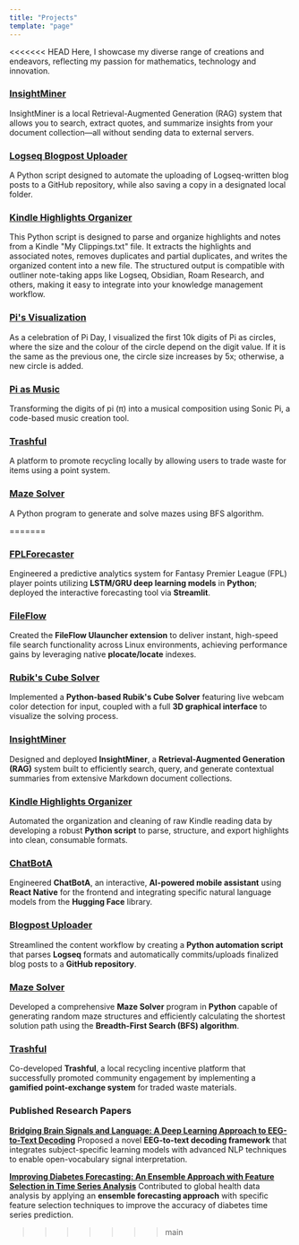 ```yaml
---
title: "Projects"
template: "page"
---
```


<<<<<<< HEAD
Here, I showcase my diverse range of creations and endeavors, reflecting my passion for mathematics, technology and innovation.
### [InsightMiner](https://github.com/nourabosen/InsightMiner)
InsightMiner is a local Retrieval-Augmented Generation (RAG) system that allows you to search, extract quotes, and summarize insights from your document collection—all without sending data to external servers.

### [Logseq Blogpost Uploader](https://github.com/nourabosen/LogseqBlogpostUploader)
A Python script designed to automate the uploading of Logseq-written blog posts to a GitHub repository, while also saving a copy in a designated local folder.

### [Kindle Highlights Organizer](https://github.com/nourabosen/KindleHighlightsOrganizer)
This Python script is designed to parse and organize highlights and notes from a Kindle "My Clippings.txt" file. It extracts the highlights and associated notes, removes duplicates and partial duplicates, and writes the organized content into a new file. The structured output is compatible with outliner note-taking apps like Logseq, Obsidian, Roam Research, and others, making it easy to integrate into your knowledge management workflow.

### [Pi's Visualization](https://nourabosen.netlify.app/posts/crafting-pi's-visual-symphony)
As a celebration of Pi Day, I visualized the first 10k digits of Pi as circles, where the size and the colour of the circle depend on the digit value. If it is the same as the previous one, the circle size increases by 5x; otherwise, a new circle is added.

### [Pi as Music](https://nourabosen.netlify.app/posts/pi-as-music-pi-day-2025)
Transforming the digits of pi (π) into a musical composition using Sonic Pi, a code-based music creation tool.

### [Trashful](https://trashful.wixsite.com/application)
A platform to promote recycling locally by allowing users to trade waste for items using a point system.

### [Maze Solver](https://github.com/nourabosen/MazeSolver)
A Python program to generate and solve mazes using BFS algorithm.

=======
### [FPLForecaster](https://github.com/nourabosen/FPLForecaster)
Engineered a predictive analytics system for Fantasy Premier League (FPL) player points utilizing **LSTM/GRU deep learning models** in **Python**; deployed the interactive forecasting tool via **Streamlit**.

### [FileFlow](https://github.com/nourabosen/FileFlow)
Created the **FileFlow Ulauncher extension** to deliver instant, high-speed file search functionality across Linux environments, achieving performance gains by leveraging native **plocate/locate** indexes.

### [Rubik's Cube Solver](https://github.com/nourabosen/rubiks-cube-solver)
Implemented a **Python-based Rubik's Cube Solver** featuring live webcam color detection for input, coupled with a full **3D graphical interface** to visualize the solving process.

### [InsightMiner](https://github.com/nourabosen/InsightMiner)
Designed and deployed **InsightMiner**, a **Retrieval-Augmented Generation (RAG)** system built to efficiently search, query, and generate contextual summaries from extensive Markdown document collections.

### [Kindle Highlights Organizer](https://github.com/nourabosen/KindleHighlightsOrganizer)
Automated the organization and cleaning of raw Kindle reading data by developing a robust **Python script** to parse, structure, and export highlights into clean, consumable formats.

### [ChatBotA](https://github.com/nourabosen/ChatBotA)
Engineered **ChatBotA**, an interactive, **AI-powered mobile assistant** using **React Native** for the frontend and integrating specific natural language models from the **Hugging Face** library.

### [Blogpost Uploader](https://github.com/nourabosen/LogseqBlogpostUploader/)
Streamlined the content workflow by creating a **Python automation script** that parses **Logseq** formats and automatically commits/uploads finalized blog posts to a **GitHub repository**.

### [Maze Solver](https://github.com/nourabosen/MazeSolver)
Developed a comprehensive **Maze Solver** program in **Python** capable of generating random maze structures and efficiently calculating the shortest solution path using the **Breadth-First Search (BFS) algorithm**.

### [Trashful](https://trashful.wixsite.com/application)
Co-developed **Trashful**, a local recycling incentive platform that successfully promoted community engagement by implementing a **gamified point-exchange system** for traded waste materials.

### Published Research Papers
**[Bridging Brain Signals and Language: A Deep Learning Approach to EEG-to-Text Decoding](https://arxiv.org/abs/2502.17465)**
Proposed a novel **EEG-to-text decoding framework** that integrates subject-specific learning models with advanced NLP techniques to enable open-vocabulary signal interpretation.

**[Improving Diabetes Forecasting: An Ensemble Approach with Feature Selection in Time Series Analysis](https://ieeexplore.ieee.org/abstract/document/10479629)**
Contributed to global health data analysis by applying an **ensemble forecasting approach** with specific feature selection techniques to improve the accuracy of diabetes time series prediction.
>>>>>>> main
